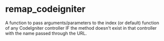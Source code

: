 # remap_codeigniter
A function to pass arguments/parameters to the index (or default) function of any CodeIgniter controller IF the method doesn't exist in that controller with the name passed through the URL.
